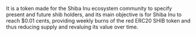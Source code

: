 It is a token made for the Shiba Inu ecosystem community to specify present and future shib holders, and its main objective is for Shiba Inu to reach $0.01 cents, providing weekly burns of the red ERC20 SHIB token and thus reducing supply and revaluing its value over time.
